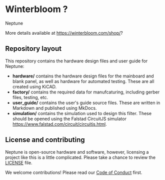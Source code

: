 # Winterbloom ?

Neptune

More details available at https://winterbloom.com/shop/?

## Repository layout

This repository contains the hardware design files and user guide for Neptune:

- **hardware/** contains the hardware design files for the mainboard and blank panel, as well as hardware for automated testing. These are all created using KiCAD.
- **factory/** contains the required data for manufcaturing, including gerber files, testing, etc.
- **user_guide/** contains the user's guide source files. These are written in Markdown and published using MkDocs.
- **simulation/** contains the simulation used to design this filter. These should be opened using the Falstad CircuitJS simulator https://www.falstad.com/circuit/circuitjs.html.

## License and contributing

Neptune is open-source hardware and software, however, licensing a project like this is a little complicated. Please take a chance to review the [LICENSE](LICENSE.md) file.

We welcome contributions! Please read our [Code of Conduct](CODE_OF_CONDUCT.md) first.
